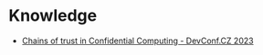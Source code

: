 # Knowledge
- [Chains of trust in Confidential Computing - DevConf.CZ 2023](https://youtu.be/E1NpnyVl_Go)
